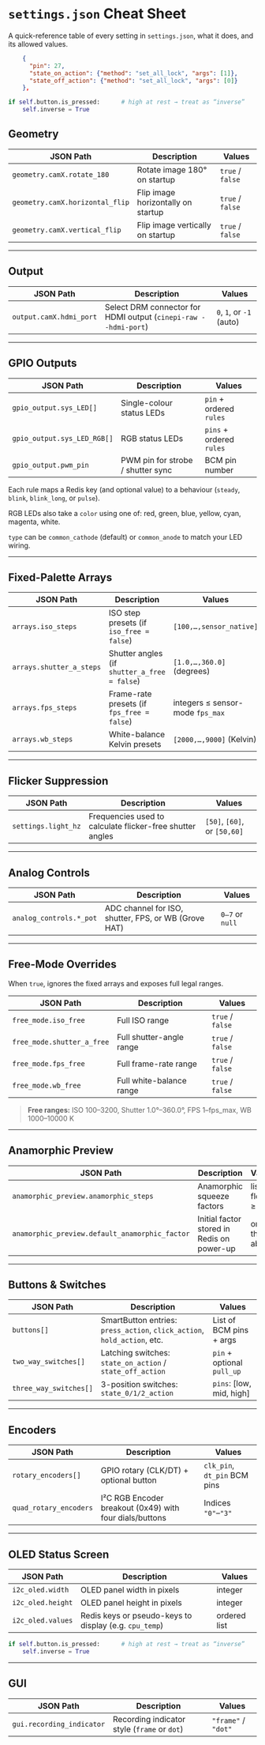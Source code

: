 # `settings.json` Cheat Sheet

A quick-reference table of every setting in `settings.json`, what it does, and its allowed values.
```json
    {
      "pin": 27,
      "state_on_action": {"method": "set_all_lock", "args": [1]},
      "state_off_action": {"method": "set_all_lock", "args": [0]}
    },
```

```python
if self.button.is_pressed:      # high at rest → treat as “inverse”
    self.inverse = True
```

## Geometry

| JSON Path                             | Description                                         | Values           |
|---------------------------------------|-----------------------------------------------------|------------------|
| `geometry.camX.rotate_180`            | Rotate image 180° on startup                        | `true` / `false` |
| `geometry.camX.horizontal_flip`       | Flip image horizontally on startup                  | `true` / `false` |
| `geometry.camX.vertical_flip`         | Flip image vertically on startup                    | `true` / `false` |

---

## Output

| JSON Path                    | Description                                                          | Values                      |
|------------------------------|----------------------------------------------------------------------|-----------------------------|
| `output.camX.hdmi_port`      | Select DRM connector for HDMI output (`cinepi-raw --hdmi-port`)      | `0`, `1`, or `-1` (auto)    |

---

## GPIO Outputs

| JSON Path                   | Description                            | Values                      |
|-----------------------------|----------------------------------------|-----------------------------|
| `gpio_output.sys_LED[]`     | Single-colour status LEDs              | `pin` + ordered `rules`     |
| `gpio_output.sys_LED_RGB[]` | RGB status LEDs                        | `pins` + ordered `rules`    |
| `gpio_output.pwm_pin`       | PWM pin for strobe / shutter sync      | BCM pin number              |

Each rule maps a Redis key (and optional value) to a behaviour (`steady`, `blink`, `blink_long`, or `pulse`). 

RGB LEDs also take a `color` using one of: red, green, blue, yellow, cyan, magenta, white.

`type` can be `common_cathode` (default) or `common_anode` to match your LED wiring.

---

## Fixed-Palette Arrays

| JSON Path               | Description                                  | Values                              |
|-------------------------|----------------------------------------------|-------------------------------------|
| `arrays.iso_steps`      | ISO step presets (if `iso_free = false`)     | `[100,…,sensor_native]`             |
| `arrays.shutter_a_steps`| Shutter angles (if `shutter_a_free = false`) | `[1.0,…,360.0]` (degrees)           |
| `arrays.fps_steps`      | Frame-rate presets (if `fps_free = false`)   | integers ≤ sensor-mode `fps_max`    |
| `arrays.wb_steps`       | White-balance Kelvin presets                 | `[2000,…,9000]` (Kelvin)            |

---

## Flicker Suppression

| JSON Path             | Description                                                      | Values               |
|-----------------------|------------------------------------------------------------------|----------------------|
| `settings.light_hz`   | Frequencies used to calculate flicker-free shutter angles        | `[50]`, `[60]`, or `[50,60]` |

---

## Analog Controls

| JSON Path                   | Description                                               | Values      |
|-----------------------------|-----------------------------------------------------------|-------------|
| `analog_controls.*_pot`     | ADC channel for ISO, shutter, FPS, or WB (Grove HAT)      | `0–7` or `null` |

---

## Free-Mode Overrides

When `true`, ignores the fixed arrays and exposes full legal ranges.

| JSON Path                    | Description                      | Values           |
|------------------------------|----------------------------------|------------------|
| `free_mode.iso_free`         | Full ISO range                   | `true` / `false` |
| `free_mode.shutter_a_free`   | Full shutter-angle range         | `true` / `false` |
| `free_mode.fps_free`         | Full frame-rate range            | `true` / `false` |
| `free_mode.wb_free`          | Full white-balance range         | `true` / `false` |

> **Free ranges:** ISO 100–3200, Shutter 1.0°–360.0°, FPS 1–fps_max, WB 1000–10000 K

---

## Anamorphic Preview

| JSON Path                                     | Description                                | Values               |
|-----------------------------------------------|--------------------------------------------|----------------------|
| `anamorphic_preview.anamorphic_steps`         | Anamorphic squeeze factors                 | list of floats ≥ 1.0 |
| `anamorphic_preview.default_anamorphic_factor`| Initial factor stored in Redis on power-up | one of the above     |

---

## Buttons & Switches

| JSON Path                 | Description                                                   | Values                            |
|---------------------------|---------------------------------------------------------------|-----------------------------------|
| `buttons[]`               | SmartButton entries: `press_action`, `click_action`, `hold_action`, etc. | List of BCM pins + args          |
| `two_way_switches[]`      | Latching switches: `state_on_action` / `state_off_action`      | `pin` + optional `pull_up`       |
| `three_way_switches[]`    | 3-position switches: `state_0/1/2_action`                     | `pins`: [low, mid, high]         |

---

## Encoders

| JSON Path                  | Description                                               | Values                        |
|----------------------------|-----------------------------------------------------------|-------------------------------|
| `rotary_encoders[]`        | GPIO rotary (CLK/DT) + optional button                    | `clk_pin`, `dt_pin` BCM pins  |
| `quad_rotary_encoders`     | I²C RGB Encoder breakout (0x49) with four dials/buttons  | Indices `"0"`–`"3"`           |

---

## OLED Status Screen

| JSON Path           | Description                                              | Values                              |
|---------------------|----------------------------------------------------------|-------------------------------------|
| `i2c_oled.width`    | OLED panel width in pixels                               | integer                             |
| `i2c_oled.height`   | OLED panel height in pixels                              | integer                             |
| `i2c_oled.values`   | Redis keys or pseudo-keys to display (e.g. `cpu_temp`)   | ordered list                        |

```python
if self.button.is_pressed:      # high at rest → treat as “inverse”
    self.inverse = True
```

---

## GUI

| JSON Path                 | Description                                     | Values                 |
|---------------------------|-------------------------------------------------|------------------------|
| `gui.recording_indicator` | Recording indicator style (`frame` or `dot`)    | `"frame"` / `"dot"`